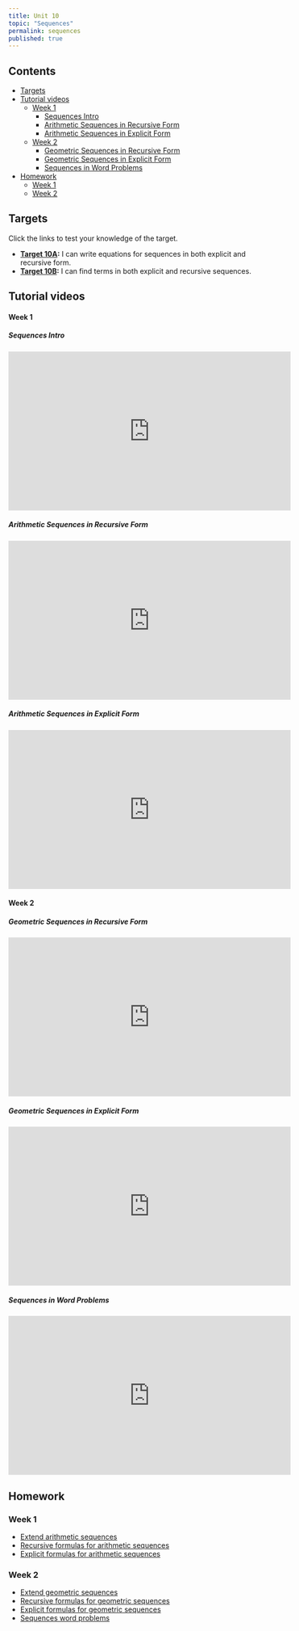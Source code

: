 ```yaml
---
title: Unit 10
topic: "Sequences"
permalink: sequences
published: true
---
```


## Contents <!-- omit in toc -->
- [Targets](#targets)
- [Tutorial videos](#tutorial-videos)
    - [Week 1](#week-1)
      - [Sequences Intro](#sequences-intro)
      - [Arithmetic Sequences in Recursive Form](#arithmetic-sequences-in-recursive-form)
      - [Arithmetic Sequences in Explicit Form](#arithmetic-sequences-in-explicit-form)
    - [Week 2](#week-2)
      - [Geometric Sequences in Recursive Form](#geometric-sequences-in-recursive-form)
      - [Geometric Sequences in Explicit Form](#geometric-sequences-in-explicit-form)
      - [Sequences in Word Problems](#sequences-in-word-problems)
- [Homework](#homework)
  - [Week 1](#week-1-1)
  - [Week 2](#week-2-1)

## Targets

Click the links to test your knowledge of the target.

- **[Target 10A](https://forms.gle/SjpmX3AzZxS6aw7Z6):** I can write equations for sequences in both explicit and recursive form.
- **[Target 10B](https://forms.gle/WKftuGUpWz3rCrkU8):** I can find terms in both explicit and recursive sequences.

## Tutorial videos

#### Week 1

##### Sequences Intro

<div class="responsive-video">
    <iframe width="560" height="315" src="https://www.youtube.com/embed/KsFw6h_-Bxw" frameborder="0" allow="accelerometer; autoplay; encrypted-media; gyroscope; picture-in-picture" allowfullscreen></iframe>
</div>

##### Arithmetic Sequences in Recursive Form

<div class="responsive-video">
    <iframe width="560" height="315" src="https://www.youtube.com/embed/19GMpUVStJY" frameborder="0" allow="accelerometer; autoplay; encrypted-media; gyroscope; picture-in-picture" allowfullscreen></iframe>
</div>

##### Arithmetic Sequences in Explicit Form

<div class="responsive-video">
    <iframe width="560" height="315" src="https://www.youtube.com/embed/ES6_Eql8dFE" frameborder="0" allow="accelerometer; autoplay; encrypted-media; gyroscope; picture-in-picture" allowfullscreen></iframe>
</div>

#### Week 2

##### Geometric Sequences in Recursive Form

<div class="responsive-video">
    <iframe width="560" height="315" src="https://www.youtube.com/embed/XS36WnsPkZU" frameborder="0" allow="accelerometer; autoplay; encrypted-media; gyroscope; picture-in-picture" allowfullscreen></iframe>
</div>

##### Geometric Sequences in Explicit Form

<div class="responsive-video">
    <iframe width="560" height="315" src="https://www.youtube.com/embed/BNjOGHJUz8s" frameborder="0" allow="accelerometer; autoplay; encrypted-media; gyroscope; picture-in-picture" allowfullscreen></iframe>
</div>

##### Sequences in Word Problems

<div class="responsive-video">
    <iframe width="560" height="315" src="https://www.youtube.com/embed/DHTh2TlnzJY" frameborder="0" allow="accelerometer; autoplay; encrypted-media; gyroscope; picture-in-picture" allowfullscreen></iframe>  
</div>

## Homework

### Week 1

- [Extend arithmetic sequences](https://www.khanacademy.org/math/algebra/x2f8bb11595b61c86:sequences/x2f8bb11595b61c86:introduction-to-arithmetic-sequences/e/arithmetic_sequences_1?modal=1)
- [Recursive formulas for arithmetic sequences](https://www.khanacademy.org/math/algebra/x2f8bb11595b61c86:sequences/x2f8bb11595b61c86:constructing-arithmetic-sequences/e/recursive-formulas-for-arithmetic-sequences?modal=1)
- [Explicit formulas for arithmetic sequences](https://www.khanacademy.org/math/algebra/x2f8bb11595b61c86:sequences/x2f8bb11595b61c86:constructing-arithmetic-sequences/e/explicit-formulas-for-arithmetic-sequences?modal=1)

### Week 2

- [Extend geometric sequences](https://www.khanacademy.org/math/algebra/x2f8bb11595b61c86:sequences/x2f8bb11595b61c86:introduction-to-geometric-sequences/e/geometric_sequences_1?modal=1)
- [Recursive formulas for geometric sequences](https://www.khanacademy.org/math/algebra/x2f8bb11595b61c86:sequences/x2f8bb11595b61c86:constructing-geometric-sequences/e/recursive-formulas-for-geometric-sequences?modal=1)
- [Explicit formulas for geometric sequences](https://www.khanacademy.org/math/algebra/x2f8bb11595b61c86:sequences/x2f8bb11595b61c86:constructing-geometric-sequences/e/sequences-as-functions?modal=1)
- [Sequences word problems](https://www.khanacademy.org/math/algebra/x2f8bb11595b61c86:sequences/x2f8bb11595b61c86:modeling-with-sequences/e/recursive_explicit?modal=1)

<!-- ## Problems of the Week

Find them on [FlipGrid](https://flipgrid.com/gomath38). -->